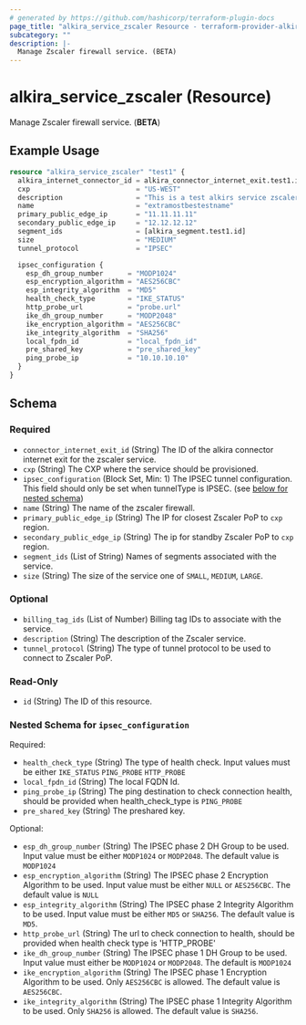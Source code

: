 ```yaml
---
# generated by https://github.com/hashicorp/terraform-plugin-docs
page_title: "alkira_service_zscaler Resource - terraform-provider-alkira"
subcategory: ""
description: |-
  Manage Zscaler firewall service. (BETA)
---
```


# alkira_service_zscaler (Resource)

Manage Zscaler firewall service. (**BETA**)

## Example Usage

```terraform
resource "alkira_service_zscaler" "test1" {
  alkira_internet_connector_id = alkira_connector_internet_exit.test1.id
  cxp                          = "US-WEST"
  description                  = "This is a test alkirs service zscaler"
  name                         = "extramostbestestname"
  primary_public_edge_ip       = "11.11.11.11"
  secondary_public_edge_ip     = "12.12.12.12"
  segment_ids                  = [alkira_segment.test1.id]
  size                         = "MEDIUM"
  tunnel_protocol              = "IPSEC"

  ipsec_configuration {
    esp_dh_group_number      = "MODP1024"
    esp_encryption_algorithm = "AES256CBC"
    esp_integrity_algorithm  = "MD5"
    health_check_type        = "IKE_STATUS"
    http_probe_url           = "probe.url"
    ike_dh_group_number      = "MODP2048"
    ike_encryption_algorithm = "AES256CBC"
    ike_integrity_algorithm  = "SHA256"
    local_fpdn_id            = "local_fpdn_id"
    pre_shared_key           = "pre_shared_key"
    ping_probe_ip            = "10.10.10.10"
  }
}
```

<!-- schema generated by tfplugindocs -->
## Schema

### Required

- `connector_internet_exit_id` (String) The ID of the alkira connector internet exit for the zscaler service.
- `cxp` (String) The CXP where the service should be provisioned.
- `ipsec_configuration` (Block Set, Min: 1) The IPSEC tunnel configuration. This field should only be set when tunnelType is IPSEC. (see [below for nested schema](#nestedblock--ipsec_configuration))
- `name` (String) The name of the zscaler firewall.
- `primary_public_edge_ip` (String) The IP for closest Zscaler PoP to `cxp` region.
- `secondary_public_edge_ip` (String) The ip for standby Zscaler PoP to `cxp` region.
- `segment_ids` (List of String) Names of segments associated with the service.
- `size` (String) The size of the service one of `SMALL`, `MEDIUM`, `LARGE`.

### Optional

- `billing_tag_ids` (List of Number) Billing tag IDs to associate with the service.
- `description` (String) The description of the Zscaler service.
- `tunnel_protocol` (String) The type of tunnel protocol to be used to connect to Zscaler PoP.

### Read-Only

- `id` (String) The ID of this resource.

<a id="nestedblock--ipsec_configuration"></a>
### Nested Schema for `ipsec_configuration`

Required:

- `health_check_type` (String) The type of health check. Input values must be either `IKE_STATUS` `PING_PROBE` `HTTP_PROBE`
- `local_fpdn_id` (String) The local FQDN Id.
- `ping_probe_ip` (String) The ping destination to check connection health, should be provided when health_check_type is `PING_PROBE`
- `pre_shared_key` (String) The preshared key.

Optional:

- `esp_dh_group_number` (String) The IPSEC phase 2 DH Group to be used. Input value must be either `MODP1024` or `MODP2048`. The default value is `MODP1024`
- `esp_encryption_algorithm` (String) The IPSEC phase 2 Encryption Algorithm to be used. Input value must be either `NULL` or `AES256CBC`. The default value is `NULL`
- `esp_integrity_algorithm` (String) The IPSEC phase 2 Integrity Algorithm to be used. Input value must be either `MD5` or `SHA256`. The default value is `MD5`.
- `http_probe_url` (String) The url to check connection to health, should be provided when health check type is 'HTTP_PROBE'
- `ike_dh_group_number` (String) The IPSEC phase 1 DH Group to be used. Input value must either be `MODP1024` or `MODP2048`. The default is `MODP1024`
- `ike_encryption_algorithm` (String) The IPSEC phase 1 Encryption Algorithm to be used. Only `AES256CBC` is allowed. The default value is `AES256CBC`.
- `ike_integrity_algorithm` (String) The IPSEC phase 1 Integrity Algorithm to be used. Only `SHA256` is allowed. The default value is `SHA256`.



